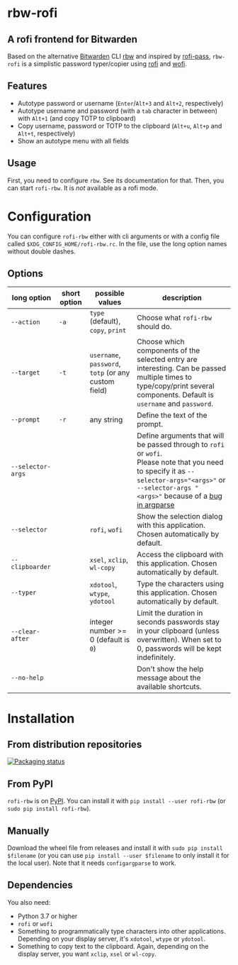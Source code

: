 # rbw-rofi
## A rofi frontend for Bitwarden

Based on the alternative [Bitwarden](https://bitwarden.com/) CLI [rbw](https://github.com/doy/rbw/) and inspired by [rofi-pass](https://github.com/carnager/rofi-pass), `rbw-rofi` is a simplistic password typer/copier using [rofi](https://github.com/davatorium/rofi) and [wofi](https://hg.sr.ht/~scoopta/wofi).

## Features
- Autotype password or username (`Enter`/`Alt+3` and `Alt+2`, respectively)
- Autotype username and password (with a `tab` character in between) with `Alt+1` (and copy TOTP to clipboard)
- Copy username, password or TOTP to the clipboard (`Alt+u`, `Alt+p` and `Alt+t`, respectively)
- Show an autotype menu with all fields

## Usage
First, you need to configure `rbw`. See its documentation for that.
Then, you can start `rofi-rbw`. It is *not* available as a rofi mode.

# Configuration
You can configure `rofi-rbw` either with cli arguments or with a config file called `$XDG_CONFIG_HOME/rofi-rbw.rc`. In the file, use the long option names without double dashes.

## Options

| long option       | short option | possible values                                      | description                                                                                                                                                                                                                                               |
|-------------------|--------------|------------------------------------------------------|-----------------------------------------------------------------------------------------------------------------------------------------------------------------------------------------------------------------------------------------------------------|
| `--action`        | `-a`         | `type` (default), `copy`, `print`                    | Choose what `rofi-rbw` should do.                                                                                                                                                                                                                         |
| `--target`        | `-t`         | `username`, `password`, `totp` (or any custom field) | Choose which components of the selected entry are interesting. Can be passed multiple times to type/copy/print several components. Default is `username` and `password`.                                                                                  |
| `--prompt`        | `-r`         | any string                                           | Define the text of the prompt.                                                                                                                                                                                                                            |
| `--selector-args` |              |                                                      | Define arguments that will be passed through to `rofi` or `wofi`.<br/>Please note that you need to specify it as `--selector-args="<args>"` or `--selector-args " <args>"` because of a [bug in argparse](https://github.com/python/cpython/issues/53580) |
| `--selector`      |              | `rofi`, `wofi`                                       | Show the selection dialog with this application. Chosen automatically by default.                                                                                                                                                                         |
| `--clipboarder`   |              | `xsel`, `xclip`, `wl-copy`                           | Access the clipboard with this application. Chosen automatically by default.                                                                                                                                                                              |
| `--typer`         |              | `xdotool`, `wtype`, `ydotool`                        | Type the characters using this application. Chosen automatically by default.                                                                                                                                                                              |
| `--clear-after`   |              | integer number >= 0 (default is `0`)                 | Limit the duration in seconds passwords stay in your clipboard (unless overwritten). When set to 0, passwords will be kept indefinitely.                                                                                                                  |
| `--no-help`       |              |                                                      | Don't show the help message about the available shortcuts.                                                                                                                                                                                                |

# Installation

## From distribution repositories
[![Packaging status](https://repology.org/badge/vertical-allrepos/rofi-rbw.svg)](https://repology.org/project/rofi-rbw/versions)

## From PyPI
`rofi-rbw` is on [PyPI](https://pypi.org/project/rofi-rbw/). You can install it with `pip install --user rofi-rbw` (or `sudo pip install rofi-rbw`).

## Manually
Download the wheel file from releases and install it with  `sudo pip install $filename` (or you can use `pip install --user $filename` to only install it for the local user).
Note that it needs `configargparse` to work.

## Dependencies
You also need:
- Python 3.7 or higher
- `rofi` or `wofi`
- Something to programmatically type characters into other applications. Depending on your display server, it's `xdotool`, `wtype` or `ydotool`.
- Something to copy text to the clipboard. Again, depending on the display server, you want `xclip`, `xsel` or `wl-copy`.
